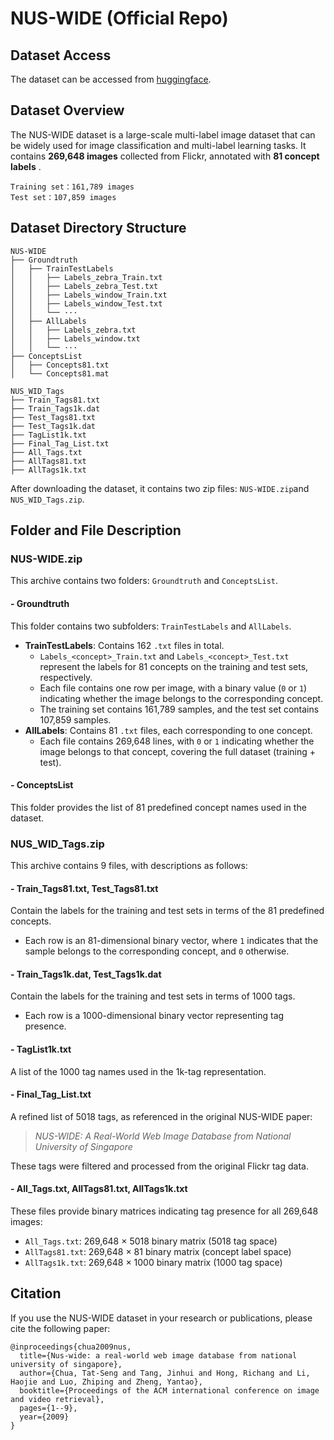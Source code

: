# NUS-WIDE (Official Repo)

## Dataset Access
The dataset can be accessed from [huggingface](https://huggingface.co/datasets/Lxyhaha/NUS-WIDE).

## Dataset Overview
The NUS-WIDE dataset is a large-scale multi-label image dataset that can be widely used for image classification and multi-label learning tasks. It contains **269,648 images** collected from Flickr, annotated with **81 concept labels** .
```
Training set：161,789 images
Test set：107,859 images
```
## Dataset Directory Structure
```
NUS-WIDE
├── Groundtruth
│   ├── TrainTestLabels
│   │   ├── Labels_zebra_Train.txt 
│   │   ├── Labels_zebra_Test.txt
│   │   ├── Labels_window_Train.txt
│   │   ├── Labels_window_Test.txt
│   │   └── ···
│   ├── AllLabels
│   │   ├── Labels_zebra.txt
│   │   ├── Labels_window.txt
│   │   └── ···
├── ConceptsList
│   ├── Concepts81.txt
│   └── Concepts81.mat

NUS_WID_Tags
├── Train_Tags81.txt
├── Train_Tags1k.dat
├── Test_Tags81.txt
├── Test_Tags1k.dat
├── TagList1k.txt
├── Final_Tag_List.txt
├── All_Tags.txt
├── AllTags81.txt
├── AllTags1k.txt

```
After downloading the dataset, it contains two zip files: `NUS-WIDE.zip`and `NUS_WID_Tags.zip`.

## Folder and File Description

### NUS-WIDE.zip
This archive contains two folders: `Groundtruth` and `ConceptsList`.
 
#### **- Groundtruth**
This folder contains two subfolders: `TrainTestLabels` and `AllLabels`.
- **TrainTestLabels**: Contains 162 `.txt` files in total.  
  - `Labels_<concept>_Train.txt` and `Labels_<concept>_Test.txt` represent the labels for 81 concepts on the training and test sets, respectively.  
  - Each file contains one row per image, with a binary value (`0` or `1`) indicating whether the image belongs to the corresponding concept.  
  - The training set contains 161,789 samples, and the test set contains 107,859 samples.
- **AllLabels**: Contains 81 `.txt` files, each corresponding to one concept.  
  - Each file contains 269,648 lines, with `0` or `1` indicating whether the image belongs to that concept, covering the full dataset (training + test).

#### **- ConceptsList** 
This folder provides the list of 81 predefined concept names used in the dataset.

### NUS_WID_Tags.zip
This archive contains 9 files, with descriptions as follows:

#### **- Train_Tags81.txt, Test_Tags81.txt**  
Contain the labels for the training and test sets in terms of the 81 predefined concepts.  
- Each row is an 81-dimensional binary vector, where `1` indicates that the sample belongs to the corresponding concept, and `0` otherwise.

#### **- Train_Tags1k.dat, Test_Tags1k.dat**  
Contain the labels for the training and test sets in terms of 1000 tags.  
- Each row is a 1000-dimensional binary vector representing tag presence.

#### **- TagList1k.txt**  
A list of the 1000 tag names used in the 1k-tag representation.

#### **- Final_Tag_List.txt**  
A refined list of 5018 tags, as referenced in the original NUS-WIDE paper:  
> *NUS-WIDE: A Real-World Web Image Database from National University of Singapore*

These tags were filtered and processed from the original Flickr tag data.

#### **- All_Tags.txt, AllTags81.txt, AllTags1k.txt**  
These files provide binary matrices indicating tag presence for all 269,648 images:

- `All_Tags.txt`: 269,648 × 5018 binary matrix (5018 tag space)
- `AllTags81.txt`: 269,648 × 81 binary matrix (concept label space)
- `AllTags1k.txt`: 269,648 × 1000 binary matrix (1000 tag space)

## Citation
If you use the NUS-WIDE dataset in your research or publications, please cite the following paper:

```
@inproceedings{chua2009nus,
  title={Nus-wide: a real-world web image database from national university of singapore},
  author={Chua, Tat-Seng and Tang, Jinhui and Hong, Richang and Li, Haojie and Luo, Zhiping and Zheng, Yantao},
  booktitle={Proceedings of the ACM international conference on image and video retrieval},
  pages={1--9},
  year={2009}
}
